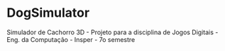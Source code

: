 # DogSimulator
Simulador de Cachorro 3D - Projeto para a disciplina de Jogos Digitais - Eng. da Computação - Insper - 7o semestre
